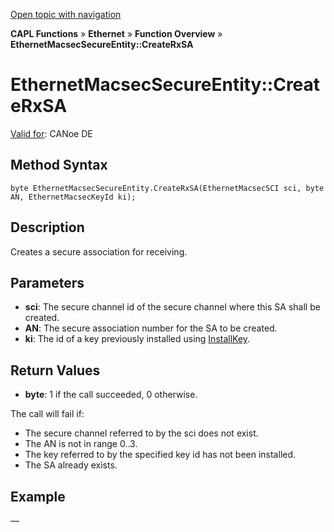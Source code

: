 [Open topic with navigation](../../../../../CANoeDEFamily.htm#Topics/CAPLFunctions/IP/Methods/CAPLfunctionCreateRxSA.md)

**CAPL Functions** » **Ethernet** » **Function Overview** » **EthernetMacsecSecureEntity::CreateRxSA**

# EthernetMacsecSecureEntity::CreateRxSA

[Valid for](../../../Shared/FeatureAvailability.md): CANoe DE

## Method Syntax

```plaintext
byte EthernetMacsecSecureEntity.CreateRxSA(EthernetMacsecSCI sci, byte AN, EthernetMacsecKeyId ki);
```

## Description

Creates a secure association for receiving.

## Parameters

- **sci**: The secure channel id of the secure channel where this SA shall be created.
- **AN**: The secure association number for the SA to be created.
- **ki**: The id of a key previously installed using [InstallKey](CAPLfunctionInstallKey.md).

## Return Values

- **byte**: 1 if the call succeeded, 0 otherwise.

The call will fail if:

- The secure channel referred to by the sci does not exist.
- The AN is not in range 0..3.
- The key referred to by the specified key id has not been installed.
- The SA already exists.

## Example

—
